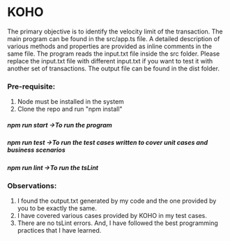 # KOHO

The primary objective is to identify the velocity limit of the transaction. The main program can be found in the src/app.ts file. A detailed description of various methods and properties are provided as inline comments in the same file.
The program reads the input.txt file inside the src folder. Please replace the input.txt file with different input.txt if you want to test it with another set of transactions.
The output file can be found in the dist folder.

### Pre-requisite: 
1. Node must be installed in the system
2. Clone the repo and run "npm install"

##### npm run start ->To run the program
##### npm run test ->To run the test cases written to cover unit cases and business scenarios
##### npm run lint ->To run the tsLint

### Observations:
1. I found the output.txt generated by my code and the one provided by you to be exactly the same.
2. I have covered various cases provided by KOHO in my test cases.
3. There are no tsLint errors. And, I have followed the best programming practices that I have learned.
